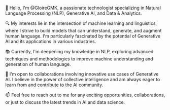 👋 Hello, I'm @GloireGMK, a passionate technologist specializing in Natural Language Processing (NLP), Generative AI, and Data & Analytics.

🔍 My interests lie in the intersection of machine learning and linguistics, where I strive to build models that can understand, generate, and augment human language. I'm particularly fascinated by the potential of Generative AI and its applications in various industries.

📚 Currently, I'm deepening my knowledge in NLP, exploring advanced techniques and methodologies to improve machine understanding and generation of human language.

🤝 I'm open to collaborations involving innovative use cases of Generative AI. I believe in the power of collective intelligence and am always eager to learn from and contribute to the AI community.

📫 Feel free to reach out to me for any exciting opportunities, collaborations, or just to discuss the latest trends in AI and data science.







